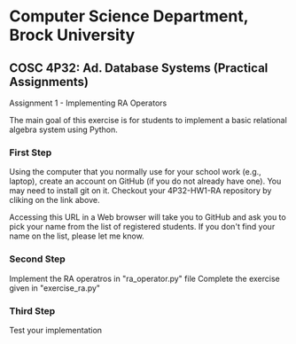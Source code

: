 # Computer Science Department, Brock University 
## COSC 4P32: Ad. Database Systems (Practical Assignments)

Assignment 1 - Implementing RA Operators

The main goal of this exercise is for students to implement a basic relational algebra system using Python.

### First Step

Using the computer that you normally use for your school work (e.g., laptop), create an account on GitHub (if you do not already have one). 
You may need to install git on it. Checkout your 4P32-HW1-RA repository by cliking on the link above. 

Accessing this URL in a Web browser will take you to GitHub and ask you to pick your name from the list of registered students. If you don't find your name on the list, please let me know.

### Second Step

Implement the RA operatros in "ra_operator.py" file
Complete the exercise given in "exercise_ra.py"


### Third Step

Test your implementation